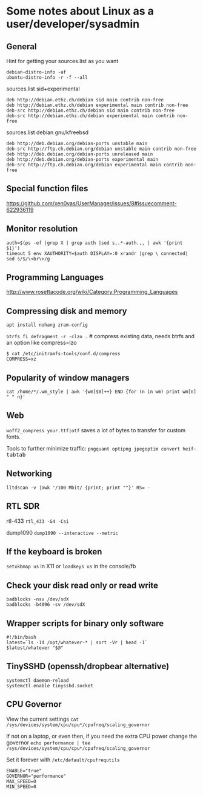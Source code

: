 # Some notes about Linux as a user/developer/sysadmin

## General

Hint for getting your sources.list as you want
```
debian-distro-info -af
ubuntu-distro-info -r -f --all
```

sources.list sid+experimental
```
deb http://debian.ethz.ch/debian sid main contrib non-free
deb http://debian.ethz.ch/debian experimental main contrib non-free
deb-src http://debian.ethz.ch/debian sid main contrib non-free
deb-src http://debian.ethz.ch/debian experimental main contrib non-free
```

sources.list debian gnu/kfreebsd
```
deb http://deb.debian.org/debian-ports unstable main
deb-src http://ftp.ch.debian.org/debian unstable main contrib non-free
deb http://deb.debian.org/debian-ports unreleased main
deb http://deb.debian.org/debian-ports experimental main
deb-src http://ftp.ch.debian.org/debian experimental main contrib non-free
```

## Special function files

https://github.com/xen0vas/UserManager/issues/8#issuecomment-622936119

## Monitor resolution

```
auth=$(ps -ef |grep X | grep auth |sed s,.*-auth.,, | awk '{print $1}')
timeout 5 env XAUTHORITY=$auth DISPLAY=:0 xrandr |grep \ connected| sed s/$/\<br\>/g
```

## Programming Languages

http://www.rosettacode.org/wiki/Category:Programming_Languages

## Compressing disk and memory

`apt install nohang zram-config`

`btrfs fi defragment -r -clzo .`   # compress existing data, needs btrfs and an option like compress=lzo

```
$ cat /etc/initramfs-tools/conf.d/compress 
COMPRESS=xz
```

## Popularity of window managers

`cat /home/*/.wm_style | awk '{wm[$0]++} END {for (n in wm) print wm[n] " " n}'`

## Web

`woff2_compress your.ttf|otf` saves a lot of bytes to transfer for custom fonts.

Tools to further minimize traffic: `pngquant optipng jpegoptim convert heif-`<kbd>tab</kbd><kbd>tab</kbd>

## Networking

`lltdscan -v |awk '/100 Mbit/ {print; print ""}' RS= -`

## RTL SDR

rtl-433
`rtl_433 -G4 -Csi`

dump1090
`dump1090 --interactive --metric`

## If the keyboard is broken

`setxkbmap us` in X11 or `loadkeys us` in the console/fb

## Check your disk read only or read write

```
badblocks -nsv /dev/sdX
badblocks -b4096 -sv /dev/sdX
```

## Wrapper scripts for binary only software

```
#!/bin/bash
latest=`ls -1d /opt/whatever-* | sort -Vr | head -1`
$latest/whatever "$@"
```

## TinySSHD (openssh/dropbear alternative)

```
systemctl daemon-reload
systemctl enable tinysshd.socket
```

## CPU Governor

View the current settings
`cat /sys/devices/system/cpu/cpu*/cpufreq/scaling_governor`

If not on a laptop, or even then, if you need the extra CPU power change the governor
`echo performance | tee /sys/devices/system/cpu/cpu*/cpufreq/scaling_governor`

Set it forever with `/etc/default/cpufrequtils`
```
ENABLE="true"
GOVERNOR="performance"
MAX_SPEED=0
MIN_SPEED=0
```

